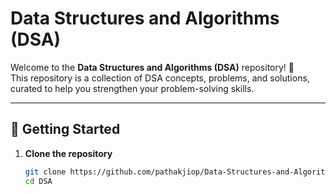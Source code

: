 # Data Structures and Algorithms (DSA)

Welcome to the **Data Structures and Algorithms (DSA)** repository! 🚀  
This repository is a collection of DSA concepts, problems, and solutions, curated to help you strengthen your problem-solving skills.

---

## 🚀 Getting Started

1. **Clone the repository**  
   ```bash
   git clone https://github.com/pathakjiop/Data-Structures-and-Algorithms
   cd DSA
   ```
